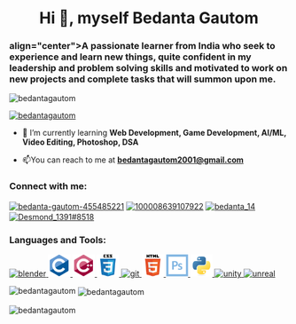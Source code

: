 <h1 align="center">Hi 👋, myself Bedanta Gautom</h1>
<h3> align="center">A passionate learner from India who seek to experience and learn new things, quite confident in my leadership and problem solving skills and motivated to work on new projects and complete tasks that will summon upon me.</h3>

<p align="left"> <img src="https://komarev.com/ghpvc/?username=bedantagautom&label=Profile%20views&color=0e75b6&style=flat" alt="bedantagautom" /> </p>

<p align="left"> <a href="https://github.com/ryo-ma/github-profile-trophy"><img src="https://github-profile-trophy.vercel.app/?username=bedantagautom" alt="bedantagautom" /></a> </p>

- 🌱 I’m currently learning **Web Development, Game Development, AI/ML, Video Editing, Photoshop, DSA**

- 📫You can reach to me at **bedantagautom2001@gmail.com**

<h3 align="left">Connect with me:</h3>
<p align="left">
<a href="https://linkedin.com/in/bedanta-gautom-455485221" target="blank"><img align="center" src="https://raw.githubusercontent.com/rahuldkjain/github-profile-readme-generator/master/src/images/icons/Social/linked-in-alt.svg" alt="bedanta-gautom-455485221" height="30" width="40" /></a>
<a href="https://fb.com/100008639107922" target="blank"><img align="center" src="https://raw.githubusercontent.com/rahuldkjain/github-profile-readme-generator/master/src/images/icons/Social/facebook.svg" alt="100008639107922" height="30" width="40" /></a>
<a href="https://instagram.com/bedanta_14" target="blank"><img align="center" src="https://raw.githubusercontent.com/rahuldkjain/github-profile-readme-generator/master/src/images/icons/Social/instagram.svg" alt="bedanta_14" height="30" width="40" /></a>
<a href="https://discord.gg/Desmond_1391#8518" target="blank"><img align="center" src="https://raw.githubusercontent.com/rahuldkjain/github-profile-readme-generator/master/src/images/icons/Social/discord.svg" alt="Desmond_1391#8518" height="30" width="40" /></a>
</p>

<h3 align="left">Languages and Tools:</h3>
<p align="left"> <a href="https://www.blender.org/" target="_blank"> <img src="https://download.blender.org/branding/community/blender_community_badge_white.svg" alt="blender" width="40" height="40"/> </a> <a href="https://www.cprogramming.com/" target="_blank"> <img src="https://raw.githubusercontent.com/devicons/devicon/master/icons/c/c-original.svg" alt="c" width="40" height="40"/> </a> <a href="https://www.w3schools.com/cpp/" target="_blank"> <img src="https://raw.githubusercontent.com/devicons/devicon/master/icons/cplusplus/cplusplus-original.svg" alt="cplusplus" width="40" height="40"/> </a> <a href="https://www.w3schools.com/css/" target="_blank"> <img src="https://raw.githubusercontent.com/devicons/devicon/master/icons/css3/css3-original-wordmark.svg" alt="css3" width="40" height="40"/> </a> <a href="https://git-scm.com/" target="_blank"> <img src="https://www.vectorlogo.zone/logos/git-scm/git-scm-icon.svg" alt="git" width="40" height="40"/> </a> <a href="https://www.w3.org/html/" target="_blank"> <img src="https://raw.githubusercontent.com/devicons/devicon/master/icons/html5/html5-original-wordmark.svg" alt="html5" width="40" height="40"/> </a> <a href="https://www.photoshop.com/en" target="_blank"> <img src="https://raw.githubusercontent.com/devicons/devicon/master/icons/photoshop/photoshop-line.svg" alt="photoshop" width="40" height="40"/> </a> <a href="https://www.python.org" target="_blank"> <img src="https://raw.githubusercontent.com/devicons/devicon/master/icons/python/python-original.svg" alt="python" width="40" height="40"/> </a> <a href="https://unity.com/" target="_blank"> <img src="https://www.vectorlogo.zone/logos/unity3d/unity3d-icon.svg" alt="unity" width="40" height="40"/> </a> <a href="https://unrealengine.com/" target="_blank"> <img src="https://raw.githubusercontent.com/kenangundogan/fontisto/036b7eca71aab1bef8e6a0518f7329f13ed62f6b/icons/svg/brand/unreal-engine.svg" alt="unreal" width="40" height="40"/> </a> </p>

<p><img align="left" src="https://github-readme-stats.vercel.app/api/top-langs?username=bedantagautom&show_icons=true&locale=en&layout=compact" alt="bedantagautom" /></p>

<p>&nbsp;<img align="center" src="https://github-readme-stats.vercel.app/api?username=bedantagautom&show_icons=true&locale=en" alt="bedantagautom" /></p>

<p><img align="center" src="https://github-readme-streak-stats.herokuapp.com/?user=bedantagautom&" alt="bedantagautom" /></p>
